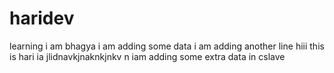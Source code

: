 # haridev
learning 
i am bhagya i am adding some data
i am adding another line
hiii this is hari
ia jlidnavkjnaknkjnkv n
iam adding some extra data in cslave
